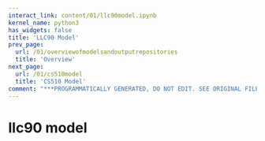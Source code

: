 ```yaml
---
interact_link: content/01/llc90model.ipynb
kernel_name: python3
has_widgets: false
title: 'LLC90 Model'
prev_page:
  url: /01/overviewofmodelsandoutputrepositories
  title: 'Overview'
next_page:
  url: /01/cs510model
  title: 'CS510 Model'
comment: "***PROGRAMMATICALLY GENERATED, DO NOT EDIT. SEE ORIGINAL FILES IN /content***"
---
```



# llc90 model

